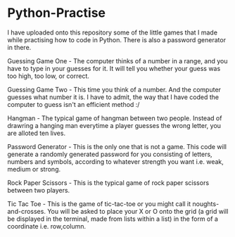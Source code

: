 # Python-Practise

I have uploaded onto this repository some of the little games that I made while practising how to code in Python. There is also a password generator in there. 

Guessing Game One - The computer thinks of a number in a range, and you have to type in your guesses for it. It will tell you whether your guess was too high, too low, or correct.

Guessing Game Two - This time you think of a number. And the computer guesses what number it is. I have to admit, the way that I have coded the computer to guess isn't an efficient method :/ 

Hangman - The typical game of hangman between two people. Instead of drawring a hanging man everytime a player guesses the wrong letter, you are alloted ten lives.

Password Generator - This is the only one that is not a game. This code will generate a randomly generated password for you consisting of letters, numbers and symbols, according to whatever strength you want i.e. weak, medium or strong.

Rock Paper Scissors - This is the typical game of rock paper scissors between two players. 

Tic Tac Toe -  This is the game of tic-tac-toe or you might call it noughts-and-crosses. You will be asked to place your X or O onto the grid (a grid will be displayed in the terminal, made from lists within a list) in the form of a coordinate i.e. row,column. 
